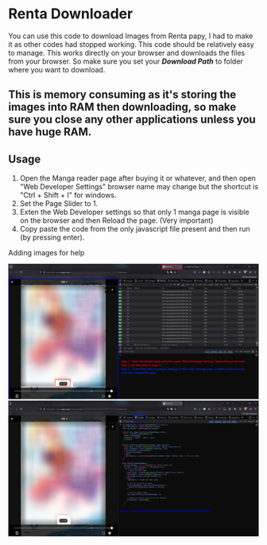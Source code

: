 # Renta Downloader

You can use this code to download Images from Renta papy, I had to make it as other codes had stopped working. This code should be relatively easy to manage. This works directly on your browser and downloads the files from your browser. So make sure you set your ***Download Path*** to folder where you want to download.

## This is memory consuming as it's storing the images into RAM then downloading, so make sure you close any other applications unless you have huge RAM.

## Usage
  1. Open the Manga reader page after buying it or whatever, and then open "Web Developer Settings" browser name may change but the shortcut is "Ctrl + Shift + I" for windows.
  2. Set the Page Slider to 1.
  3. Exten the Web Developer settings so that only 1 manga page is visible on the browser and then Reload the page. (Very important)
  4. Copy paste the code from the only javascript file present and then run (by pressing enter).

Adding images for help

![Image 1](image/img1.png)
![Image 2](image/img2.png)
